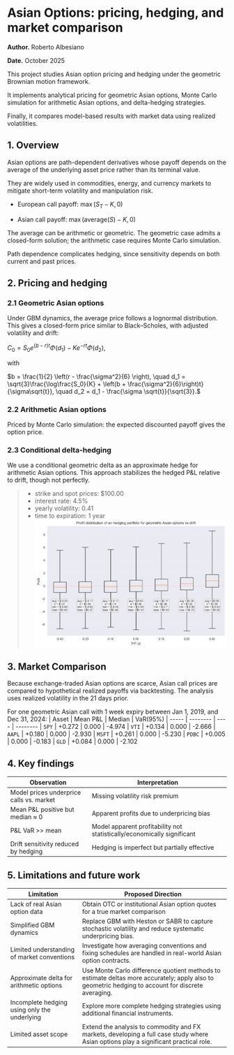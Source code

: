 # Asian Options: pricing, hedging, and market comparison

**Author.** Roberto Albesiano

**Date.** October 2025

This project studies Asian option pricing and hedging under the geometric Brownian motion framework.

It implements analytical pricing for geometric Asian options, Monte Carlo simulation for arithmetic Asian options, and delta-hedging strategies.

Finally, it compares model-based results with market data using realized volatilities.

## 1. Overview
Asian options are path-dependent derivatives whose payoff depends on the average of the underlying asset price rather than its terminal value.

They are widely used in commodities, energy, and currency markets to mitigate short-term volatility and manipulation risk.

- European call payoff: $\max(S_T − K, 0)$

- Asian call payoff: $\max(\text{average}(S) − K, 0)$

The average can be arithmetic or geometric. The geometric case admits a closed-form solution; the arithmetic case requires Monte Carlo simulation.

Path dependence complicates hedging, since sensitivity depends on both current and past prices.

## 2. Pricing and hedging
### 2.1 Geometric Asian options

Under GBM dynamics, the average price follows a lognormal distribution.
This gives a closed-form price similar to Black–Scholes, with adjusted volatility and drift:

$C_0 = S_0 e^{(b-r)t} \Phi(d_1) - K e^{-rt} \Phi(d_2)$,

with

$b = \frac{1}{2} \left(r - \frac{\sigma^2}{6} \right), \quad d_1 = \sqrt{3}\frac{\log\frac{S_0}{K} + \left(b + \frac{\sigma^2}{6}\right)t}{\sigma\sqrt{t}}, \quad d_2 = d_1 - \frac{\sigma \sqrt{t}}{\sqrt{3}}.$

### 2.2 Arithmetic Asian options

Priced by Monte Carlo simulation: the expected discounted payoff gives the option price.

### 2.3 Conditional delta-hedging

We use a conditional geometric delta as an approximate hedge for arithmetic Asian options.
This approach stabilizes the hedged P&L relative to drift, though not perfectly.

>- strike and spot prices: $100.00
>- interest rate: 4.5%
>- yearly volatility: 0.41
>- time to expiration: 1 year
>![Geometric hedging vs drift](pictures/GAO_hedging_drift.png)


## 3. Market Comparison

Because exchange-traded Asian options are scarce, Asian call prices are compared to hypothetical realized payoffs via backtesting.  The analysis uses realized volatility in the 21 days prior.

For one geometric Asian call with 1 week expiry between Jan 1, 2019, and Dec 31, 2024:
| Asset |  Mean P&L | Median  | VaR(95%)
| ----- |  -------- | ---- | --------
| `SPY`   |  +0.272    | 0.000 | -4.974
| `VTI`   |  +0.134    | 0.000 | -2.666
| `AAPL`  |  +0.180    | 0.000 | -2.930
| `MSFT`  |  +0.261    | 0.000 | -5.230
| `PDBC`  |  +0.005    | 0.000 | -0.183
| `GLD`   |  +0.084    | 0.000 | -2.102


## 4. Key findings
| Observation                              | Interpretation                            |
| ---------------------------------------- | ----------------------------------------- |
| Model prices underprice calls vs. market | Missing volatility risk premium           |
| Mean P&L positive but median ≈ 0         | Apparent profits due to underpricing bias |
| P&L VaR >> mean                          | Model apparent profitability not statistically/economically significant               |
| Drift sensitivity reduced by hedging     | Hedging is imperfect but partially effective     |

## 5. Limitations and future work
| Limitation                             | Proposed Direction                                                                                                                                 |
| -------------------------------------------- | -------------------------------------------------------------------------------------------------------------------------------------------------- |
| Lack of real Asian option data               | Obtain OTC or institutional Asian option quotes for a true market comparison                              |
| Simplified GBM dynamics                      | Replace GBM with Heston or SABR to capture stochastic volatility and reduce systematic underpricing bias.                    |
| Limited understanding of market conventions  | Investigate how averaging conventions and fixing schedules are handled in real-world Asian option contracts.                                       |
| Approximate delta for arithmetic options     | Use Monte Carlo difference quotient methods to estimate deltas more accurately; apply also to geometric hedging to account for discrete averaging. |
| Incomplete hedging using only the underlying | Explore more complete hedging strategies using additional financial instruments.                                  |
| Limited asset scope                          | Extend the analysis to commodity and FX markets, developing a full case study where Asian options play a significant practical role.               |

